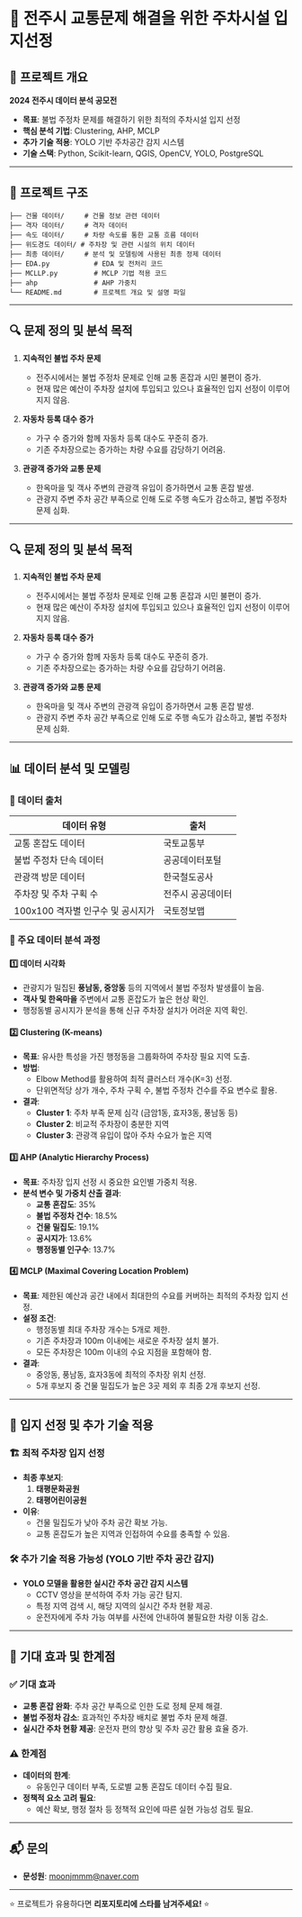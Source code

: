 # 🚗 전주시 교통문제 해결을 위한 주차시설 입지선정

## 📝 프로젝트 개요
**2024 전주시 데이터 분석 공모전**  
- **목표**: 불법 주정차 문제를 해결하기 위한 최적의 주차시설 입지 선정  
- **핵심 분석 기법**: Clustering, AHP, MCLP  
- **추가 기술 적용**: YOLO 기반 주차공간 감지 시스템  
- **기술 스택**: Python, Scikit-learn, QGIS, OpenCV, YOLO, PostgreSQL  

---

## 📂 프로젝트 구조

```
├── 건물 데이터/     # 건물 정보 관련 데이터
├── 격자 데이터/     # 격자 데이터
├── 속도 데이터/     # 차량 속도를 통한 교통 흐름 데이터
├── 위도경도 데이터/ # 주차장 및 관련 시설의 위치 데이터
├── 최종 데이터/     # 분석 및 모델링에 사용된 최종 정제 데이터
├── EDA.py           # EDA 및 전처리 코드
├── MCLLP.py         # MCLP 기법 적용 코드
├── ahp              # AHP 가중치
└── README.md        # 프로젝트 개요 및 설명 파일
```

---

## 🔍 문제 정의 및 분석 목적

1. **지속적인 불법 주차 문제**  
   - 전주시에서는 불법 주정차 문제로 인해 교통 혼잡과 시민 불편이 증가.  
   - 현재 많은 예산이 주차장 설치에 투입되고 있으나 효율적인 입지 선정이 이루어지지 않음.  

2. **자동차 등록 대수 증가**  
   - 가구 수 증가와 함께 자동차 등록 대수도 꾸준히 증가.  
   - 기존 주차장으로는 증가하는 차량 수요를 감당하기 어려움.  

3. **관광객 증가와 교통 문제**  
   - 한옥마을 및 객사 주변의 관광객 유입이 증가하면서 교통 혼잡 발생.  
   - 관광지 주변 주차 공간 부족으로 인해 도로 주행 속도가 감소하고, 불법 주정차 문제 심화.  


---

## 🔍 문제 정의 및 분석 목적

1. **지속적인 불법 주차 문제**  
   - 전주시에서는 불법 주정차 문제로 인해 교통 혼잡과 시민 불편이 증가.  
   - 현재 많은 예산이 주차장 설치에 투입되고 있으나 효율적인 입지 선정이 이루어지지 않음.  

2. **자동차 등록 대수 증가**  
   - 가구 수 증가와 함께 자동차 등록 대수도 꾸준히 증가.  
   - 기존 주차장으로는 증가하는 차량 수요를 감당하기 어려움.  

3. **관광객 증가와 교통 문제**  
   - 한옥마을 및 객사 주변의 관광객 유입이 증가하면서 교통 혼잡 발생.  
   - 관광지 주변 주차 공간 부족으로 인해 도로 주행 속도가 감소하고, 불법 주정차 문제 심화.  

---

## 📊 데이터 분석 및 모델링

### 📌 데이터 출처
| 데이터 유형 | 출처 |
|------------|--------------------------------|
| 교통 혼잡도 데이터 | 국토교통부 |
| 불법 주정차 단속 데이터 | 공공데이터포털 |
| 관광객 방문 데이터 | 한국철도공사 |
| 주차장 및 주차 구획 수 | 전주시 공공데이터 |
| 100x100 격자별 인구수 및 공시지가 | 국토정보맵 |

### 📌 주요 데이터 분석 과정

#### **1️⃣ 데이터 시각화**
- 관광지가 밀집된 **풍남동, 중앙동** 등의 지역에서 불법 주정차 발생률이 높음.  
- **객사 및 한옥마을** 주변에서 교통 혼잡도가 높은 현상 확인.  
- 행정동별 공시지가 분석을 통해 신규 주차장 설치가 어려운 지역 확인.  

#### **2️⃣ Clustering (K-means)**
- **목표**: 유사한 특성을 가진 행정동을 그룹화하여 주차장 필요 지역 도출.  
- **방법**:  
  - Elbow Method를 활용하여 최적 클러스터 개수(K=3) 선정.  
  - 단위면적당 상가 개수, 주차 구획 수, 불법 주정차 건수를 주요 변수로 활용.  
- **결과**:  
  - **Cluster 1**: 주차 부족 문제 심각 (금암1동, 효자3동, 풍남동 등)  
  - **Cluster 2**: 비교적 주차장이 충분한 지역  
  - **Cluster 3**: 관광객 유입이 많아 주차 수요가 높은 지역  

#### **3️⃣ AHP (Analytic Hierarchy Process)**
- **목표**: 주차장 입지 선정 시 중요한 요인별 가중치 적용.  
- **분석 변수 및 가중치 산출 결과**:
  - **교통 혼잡도**: 35%  
  - **불법 주정차 건수**: 18.5%  
  - **건물 밀집도**: 19.1%  
  - **공시지가**: 13.6%  
  - **행정동별 인구수**: 13.7%  

#### **4️⃣ MCLP (Maximal Covering Location Problem)**
- **목표**: 제한된 예산과 공간 내에서 최대한의 수요를 커버하는 최적의 주차장 입지 선정.  
- **설정 조건**:
  - 행정동별 최대 주차장 개수는 5개로 제한.  
  - 기존 주차장과 100m 이내에는 새로운 주차장 설치 불가.  
  - 모든 주차장은 100m 이내의 수요 지점을 포함해야 함.  
- **결과**:  
  - 중앙동, 풍남동, 효자3동에 최적의 주차장 위치 선정.  
  - 5개 후보지 중 건물 밀집도가 높은 3곳 제외 후 최종 2개 후보지 선정.  

---

## 📌 입지 선정 및 추가 기술 적용

### 🏗️ **최적 주차장 입지 선정**
- **최종 후보지**:  
  1. **태평문화공원**  
  2. **태평어린이공원**  
- **이유**:
  - 건물 밀집도가 낮아 주차 공간 확보 가능.  
  - 교통 혼잡도가 높은 지역과 인접하여 수요를 충족할 수 있음.  

### 🛠 **추가 기술 적용 가능성 (YOLO 기반 주차 공간 감지)**
- **YOLO 모델을 활용한 실시간 주차 공간 감지 시스템**  
  - CCTV 영상을 분석하여 주차 가능 공간 탐지.  
  - 특정 지역 검색 시, 해당 지역의 실시간 주차 현황 제공.  
  - 운전자에게 주차 가능 여부를 사전에 안내하여 불필요한 차량 이동 감소.  

---

## 🚀 기대 효과 및 한계점

### ✅ 기대 효과
- **교통 혼잡 완화**: 주차 공간 부족으로 인한 도로 정체 문제 해결.  
- **불법 주정차 감소**: 효과적인 주차장 배치로 불법 주차 문제 해결.  
- **실시간 주차 현황 제공**: 운전자 편의 향상 및 주차 공간 활용 효율 증가.  

### ⚠️ 한계점
- **데이터의 한계**:  
  - 유동인구 데이터 부족, 도로별 교통 혼잡도 데이터 수집 필요.  
- **정책적 요소 고려 필요**:  
  - 예산 확보, 행정 절차 등 정책적 요인에 따른 실현 가능성 검토 필요.  

---

## 📬 문의
- **문성원**: moonjmmm@naver.com

---
⭐ 프로젝트가 유용하다면 **리포지토리에 스타를 남겨주세요!** ⭐

